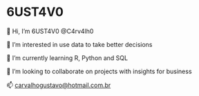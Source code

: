 # 6UST4V0

👋 Hi, I’m 6UST4V0 @C4rv4lh0

👀 I’m interested in use data to take better decisions

🌱 I’m currently learning R, Python and SQL

💞️ I’m looking to collaborate on projects with insights for business

📫 carvalhogustavo@hotmail.com.br
